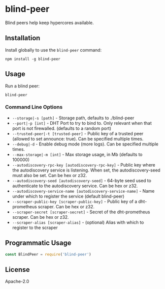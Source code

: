 # blind-peer

Blind peers help keep hypercores available.

## Installation

Install globally to use the `blind-peer` command:

```
npm install -g blind-peer
```

## Usage

Run a blind peer:

```
blind-peer
```

### Command Line Options

- `--storage|-s [path]` - Storage path, defaults to ./blind-peer
- `--port|-p [int]` - DHT Port to try to bind to. Only relevant when that port is not firewalled. (defaults to a random port)
- `--trusted-peer|-t [trusted-peer]` - Public key of a trusted peer (allowed to set announce: true). Can be specified multiple times.
- `--debug|-d` - Enable debug mode (more logs). Can be specified multiple times.
- `--max-storage|-m [int]` - Max storage usage, in Mb (defaults to 100000)
- `--autodiscovery-rpc-key [autodiscovery-rpc-key]` - Public key where the autodiscovery service is listening. When set, the autodiscovery-seed must also be set. Can be hex or z32.
- `--autodiscovery-seed [autodiscovery-seed]` - 64-byte seed used to authenticate to the autodiscovery service. Can be hex or z32.
- `--autodiscovery-service-name [autodiscovery-service-name]` - Name under which to register the service (default blind-peer)
- `--scraper-public-key [scraper-public-key]` - Public key of a dht-prometheus scraper. Can be hex or z32.
- `--scraper-secret [scraper-secret]` - Secret of the dht-prometheus scraper. Can be hex or z32.
- `--scraper-alias [scraper-alias]` - (optional) Alias with which to register to the scraper

## Programmatic Usage

``` js
const BlindPeer = require('blind-peer')
```

## License

Apache-2.0
